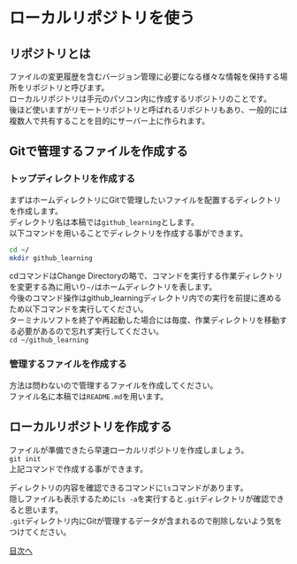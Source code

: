 # ローカルリポジトリを使う
## リポジトリとは
ファイルの変更履歴を含むバージョン管理に必要になる様々な情報を保持する場所をリポジトリと呼びます。  
ローカルリポジトリは手元のパソコン内に作成するリポジトリのことです。  
後ほど使いますがリモートリポジトリと呼ばれるリポジトリもあり、一般的には複数人で共有することを目的にサーバー上に作られます。  

## Gitで管理するファイルを作成する
### トップディレクトリを作成する
まずはホームディレクトリにGitで管理したいファイルを配置するディレクトリを作成します。  
ディレクトリ名は本稿では`github_learning`とします。  
以下コマンドを用いることでディレクトリを作成する事ができます。  

```bash
cd ~/
mkdir github_learning
```    
cdコマンドはChange Directoryの略で、コマンドを実行する作業ディレクトリを変更する為に用いり`~/`はホームディレクトリを表します。  
今後のコマンド操作はgithub_learningディレクトリ内での実行を前提に進めるため以下コマンドを実行してください。  
ターミナルソフトを終了や再起動した場合には毎度、作業ディレクトリを移動する必要があるので忘れず実行してください。  
`cd ~/github_learning`

### 管理するファイルを作成する
方法は問わないので管理するファイルを作成してください。  
ファイル名に本稿では`README.md`を用います。


## ローカルリポジトリを作成する
ファイルが準備できたら早速ローカルリポジトリを作成しましょう。  
`git init`  
上記コマンドで作成する事ができます。  

ディレクトリの内容を確認できるコマンドに`ls`コマンドがあります。  
隠しファイルも表示するために`ls -a`を実行すると`.git`ディレクトリが確認できると思います。  
`.git`ディレクトリ内にGitが管理するデータが含まれるので削除しないよう気をつけてください。



[目次へ](../README.md)
